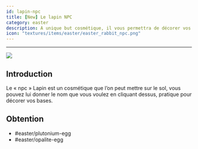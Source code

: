 ```yaml
---
id: lapin-npc
title: [New] Le lapin NPC
category: easter
description: A unique but cosmétique, il vous permettra de décorer vos bases !
icon: "textures/items/easter/easter_rabbit_npc.png"
---
```

___
<img class="thumbnail-right" src="https://media.discordapp.net/attachments/761856040664170506/1091811892265222174/image.png">

## Introduction

Le « npc » Lapin est un cosmétique que l’on peut mettre sur le sol, vous pouvez lui donner le nom que vous voulez en cliquant dessus, pratique pour décorer vos bases.

## Obtention

- #easter/plutonium-egg
- #easter/opalite-egg